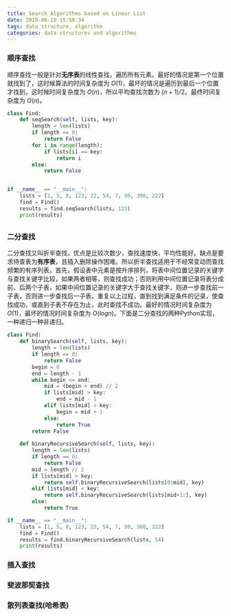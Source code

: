 ```yaml
---
title: Search Algorithms based on Linear List
date: 2019-06-16 15:58:34
tags: data structure, algorithm
categories: data structures and algorithms
---
```


### 顺序查找
顺序查找一般是针对**无序表**的线性查找，遍历所有元素。最好的情况是第一个位置就找到了，这时候算法的时间复杂度为 $O(1)$，最坏的情况是遍历到最后一个位置才找到，这时候时间复杂度为 $O(n)$，所以平均查找次数为 $(n+1)/2$。最终时间复杂度为 $O(n)​$。

```python
class Find:
    def seqSearch(self, lists, key):
        length = len(lists)
        if length == 0:
            return False
        for i in range(length):
            if lists[i] == key:
                return i
        else:
            return False


if __name__ == "__main__":
    lists = [1, 5, 8, 123, 22, 54, 7, 99, 300, 222]
    find = Find()
    results = find.seqSearch(lists, 123)
    print(results)
```
## <!--more-->


### 二分查找

二分查找又叫折半查找，优点是比较次数少，查找速度快，平均性能好。缺点是要求待查表为**有序表**，且插入删除操作困难。所以折半查找适用于不经常变动而查找频繁的有序列表。首先，假设表中元素是按升序排列，将表中间位置记录的关键字与查找关键字比较，如果两者相等，则查找成功；否则利用中间位置记录将表分成前、后两个子表，如果中间位置记录的关键字大于查找关键字，则进一步查找前一子表，否则进一步查找后一子表。重复以上过程，直到找到满足条件的记录，使查找成功，或直到子表不存在为止，此时查找不成功。最好的情况时间复杂度为 $O(1)$，最坏的情况时间复杂度为 $O(logn)​$。下面是二分查找的两种Python实现，一种递归一种非递归。

```python
class Find:
    def binarySearch(self, lists, key):
        length = len(lists)
        if length == 0:
            return False
        begin = 0
        end = length - 1
        while begin <= end:
            mid = (begin + end) // 2
            if lists[mid] > key:
                end = mid - 1
            elif lists[mid] < key:
                begin = mid + 1
            else:
                return True
        return False
    
    def binaryRecursiveSearch(self, lists, key):
        length = len(lists)
        if length == 0:
            return False
        mid = length // 2
        if lists[mid] > key:
            return self.binaryRecursiveSearch(lists[0:mid], key)
        elif lists[mid] < key:
            return self.binaryRecursiveSearch(lists[mid+1:], key)
        else:
            return True

if __name__ == "__main__":
    lists = [1, 5, 8, 123, 22, 54, 7, 99, 300, 222]
    find = Find()
    results = find.binaryRecursiveSearch(lists, 54)
    print(results)
```



### 插入查找





### 斐波那契查找





### 散列表查找(哈希表)



